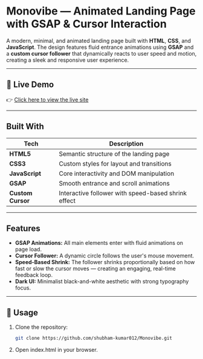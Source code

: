# Monovibe — Animated Landing Page with GSAP & Cursor Interaction

A modern, minimal, and animated landing page built with **HTML**, **CSS**, and **JavaScript**. The design features fluid entrance animations using **GSAP** and a **custom cursor follower** that dynamically reacts to user speed and motion, creating a sleek and responsive user experience.

---

## 🚀 Live Demo

👉 [Click here to view the live site](https://shubham-kumar012.github.io/Projects/monovibe-landing/)



---

## Built With

| Tech        | Description                                              |
|-------------|----------------------------------------------------------|
| **HTML5**   | Semantic structure of the landing page                   |
| **CSS3**    | Custom styles for layout and transitions    |
| **JavaScript** | Core interactivity and DOM manipulation               |
| **GSAP**    | Smooth entrance and scroll animations                    |
| **Custom Cursor** | Interactive follower with speed-based shrink effect |

---

## Features

- **GSAP Animations:** All main elements enter with fluid animations on page load.
- **Cursor Follower:** A dynamic circle follows the user's mouse movement.
- **Speed-Based Shrink:** The follower shrinks proportionally based on how fast or slow the cursor moves — creating an engaging, real-time feedback loop.
- **Dark UI:** Minimalist black-and-white aesthetic with strong typography focus.

---

## 📌 Usage

1. Clone the repository:
   ```bash
   git clone https://github.com/shubham-kumar012/Monovibe.git

2. Open index.html in your browser.
